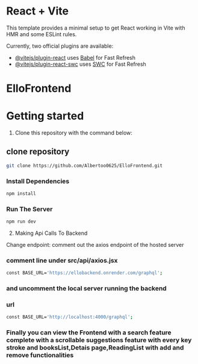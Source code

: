 # React + Vite

This template provides a minimal setup to get React working in Vite with HMR and some ESLint rules.

Currently, two official plugins are available:

- [@vitejs/plugin-react](https://github.com/vitejs/vite-plugin-react/blob/main/packages/plugin-react/README.md) uses [Babel](https://babeljs.io/) for Fast Refresh
- [@vitejs/plugin-react-swc](https://github.com/vitejs/vite-plugin-react-swc) uses [SWC](https://swc.rs/) for Fast Refresh

# ElloFrontend

# Getting started

1. Clone this repository with the command below:

## clone repository
```bash
git clone https://github.com/Albertoo0625/ElloFrontend.git
```


### Install Dependencies
```bash
npm install
```

### Run The Server
```bash
npm run dev
```


2. Making Api Calls To Backend

Change endpoint:
comment out the axios endpoint of the hosted server

### comment line under src/api/axios.jsx
```bash
const BASE_URL='https://ellobackend.onrender.com/graphql';
```
### and uncomment the local server running the backend

### url
```bash
const BASE_URL='http://localhost:4000/graphql';
```

### Finally you can view the Frontend with a search feature complete with a scrollable suggestions feature with every key stroke and booksList,Detais page,ReadingList with add and remove functionalities
